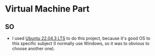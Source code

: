 # Virtual Machine Part

## SO

- I used <a href="https://ubuntu.com/download/desktop/thank-you?version=22.04.3&architecture=amd64">Ubuntu 22.04.3 LTS</a> to do this project, because it's good OS to this specific subject (I normally use Windows, so it was to obvious to choose another one).
